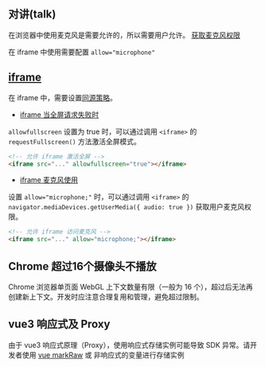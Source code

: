 ## 对讲(talk)

在浏览器中使用麦克风是需要允许的，所以需要用户允许。 [获取麦克风权限](https://developer.mozilla.org/zh-CN/docs/Web/API/WebRTC_API/Build_a_phone_with_peerjs/Connect_peers/Get_microphone_permission)

在 iframe 中使用需要配置 `allow="microphone"`

## [iframe](https://developer.mozilla.org/zh-CN/docs/Web/HTML/Reference/Elements/iframe)

在 iframe 中，需要设置[同源策略](https://developer.mozilla.org/zh-CN/docs/Web/HTTP/Reference/Headers/Permissions-Policy#iframe)。

- [iframe 当全屏请求失败时](https://developer.mozilla.org/zh-CN/docs/Web/API/Fullscreen_API/Guide#%E5%BD%93%E5%85%A8%E5%B1%8F%E8%AF%B7%E6%B1%82%E5%A4%B1%E8%B4%A5%E6%97%B6)

`allowfullscreen` 设置为 true 时，可以通过调用 `<iframe>` 的 `requestFullscreen()` 方法激活全屏模式。

```html
<!-- 允许 iframe 激活全屏 -->
<iframe src="..." allowfullscreen="true"></iframe>
```

- [iframe 麦克风使用](https://developer.mozilla.org/zh-CN/docs/Web/HTML/Reference/Elements/iframe#allow)

设置 `allow="microphone;"` 时，可以通过调用 `<iframe>` 的 `navigator.mediaDevices.getUserMedia({ audio: true })` 获取用户麦克风权限。

```html
<!-- 允许 iframe 访问麦克风 -->
<iframe src="..." allow="microphone;"></iframe>
```

## Chrome 超过16个摄像头不播放

Chrome 浏览器单页面 WebGL 上下文数量有限（一般为 16 个），超过后无法再创建新上下文。开发时应注意合理复用和管理，避免超过限制。


## vue3 响应式及 Proxy

由于 vue3 响应式原理（Proxy），使用响应式存储实例可能导致 SDK 异常。请开发者使用 [vue markRaw](https://cn.vuejs.org/api/reactivity-advanced#markraw) 或 非响应式的变量进行存储实例
